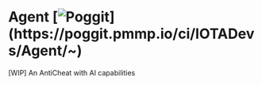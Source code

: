 # Agent [![Poggit](https://poggit.pmmp.io/ci.shield/IOTADevs/Agent/~)](https://poggit.pmmp.io/ci/IOTADevs/Agent/~)
[WIP] An AntiCheat with AI capabilities
